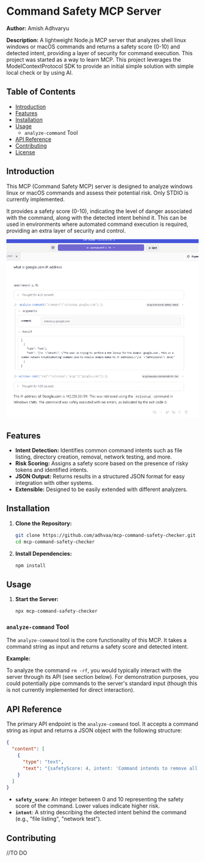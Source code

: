 # Command Safety MCP Server

**Author:** Amish Adhvaryu

**Description:** A lightweight Node.js MCP server that analyzes shell linux windows or macOS commands and returns a safety score (0-10) and detected intent, providing a layer of security for command execution. This project was started as a way to learn MCP. This project leverages the ModelContextProtocol SDK to provide an initial simple solution with simple local check or by using AI.

## Table of Contents
*   [Introduction](#introduction)
*   [Features](#features)
*   [Installation](#installation)
*   [Usage](#usage)
    *   `analyze-command` Tool
*   [API Reference](#api-reference)
*   [Contributing](#contributing)
*   [License](#license)

## Introduction

This MCP (Command Safety MCP) server is designed to analyze windows linux or macOS commands and assess their potential risk. Only STDIO is currently implemented. 

It provides a safety score (0-10), indicating the level of danger associated with the command, along with the detected intent behind it. This can be used in environments where automated command execution is required, providing an extra layer of security and control.

![LM-Studio-Usage-Example](LM-Studio-Usage-Example.png)

## Features
*   **Intent Detection:** Identifies common command intents such as file listing, directory creation, removal, network testing, and more.
*   **Risk Scoring:** Assigns a safety score based on the presence of risky tokens and identified intents.
*   **JSON Output:** Returns results in a structured JSON format for easy integration with other systems.
*   **Extensible:** Designed to be easily extended with different analyzers.

## Installation

1.  **Clone the Repository:**
    ```bash
    git clone https://github.com/adhvaa/mcp-command-safety-checker.git
    cd mcp-command-safety-checker
    ```

2.  **Install Dependencies:**
    ```bash
    npm install
    ```

## Usage

1.  **Start the Server:**
    ```bash
    npx mcp-command-safety-checker
    ```

### `analyze-command` Tool

The `analyze-command` tool is the core functionality of this MCP. It takes a command string as input and returns a safety score and detected intent.

**Example:**

To analyze the command `rm -rf`, you would typically interact with the server through its API (see section below).  For demonstration purposes, you could potentially pipe commands to the server's standard input (though this is not currently implemented for direct interaction).

## API Reference

The primary API endpoint is the `analyze-command` tool. It accepts a command string as input and returns a JSON object with the following structure:

```json
{
  "content": [
    {
      "type": "text",
      "text": "{safetyScore: 4, intent: 'Command intends to remove all files recursively. It could potentially be risky depending on its execution directory.'}"
    }
  ]
}
```

*   **`safety_score`**: An integer between 0 and 10 representing the safety score of the command. Lower values indicate higher risk.
*   **`intent`**: A string describing the detected intent behind the command (e.g., "file listing", "network test").

## Contributing
//TO DO
